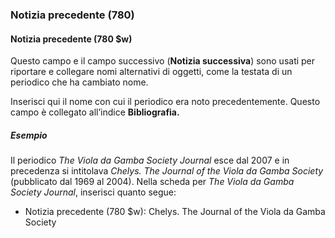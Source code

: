 ### Notizia precedente (780)

#### Notizia precedente (780 $w)
Questo campo e il campo successivo (**Notizia successiva**) sono usati per riportare e collegare nomi alternativi di oggetti, come la testata di un periodico che ha cambiato nome.  

Inserisci qui il nome con cui il periodico era noto precedentemente. Questo campo è collegato all’indice  **Bibliografia.**

##### Esempio
Il periodico _The Viola da Gamba Society Journal_ esce dal 2007 e in precedenza si intitolava _Chelys. The Journal of the Viola da Gamba Society_ (pubblicato dal 1969 al 2004). Nella scheda per _The Viola da Gamba Society Journal_, inserisci quanto segue:  
- Notizia precedente (780 $w): Chelys. The Journal of the Viola da Gamba Society
